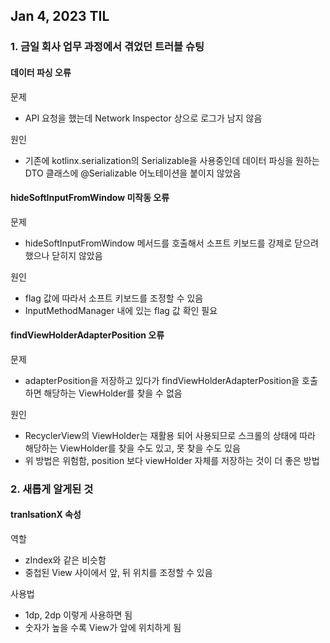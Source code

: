 ## Jan 4, 2023 TIL

### 1. 금일 회사 업무 과정에서 겪었던 트러블 슈팅

#### 데이터 파싱 오류
문제
- API 요청을 했는데 Network Inspector 상으로 로그가 남지 않음

원인
- 기존에 kotlinx.serialization의 Serializable을 사용중인데 데이터 파싱을 원하는 DTO 클래스에 @Serializable 어노테이션을 붙이지 않았음

#### hideSoftInputFromWindow 미작동 오류
문제
- hideSoftInputFromWindow 메서드를 호출해서 소프트 키보드를 강제로 닫으려 했으나 닫히지 않았음

원인
- flag 값에 따라서 소프트 키보드를 조정할 수 있음
- InputMethodManager 내에 있는 flag 값 확인 필요

#### findViewHolderAdapterPosition 오류
문제
- adapterPosition을 저장하고 있다가 findViewHolderAdapterPosition을 호출하면 해당하는 ViewHolder를 찾을 수 없음

원인
- RecyclerView의 ViewHolder는 재활용 되어 사용되므로 스크롤의 상태에 따라 해당하는 ViewHolder를 찾을 수도 있고, 못 찾을 수도 있음
- 위 방법은 위험함, position 보다 viewHolder 자체를 저장하는 것이 더 좋은 방법

### 2. 새롭게 알게된 것

#### tranlsationX 속성
역할
- zIndex와 같은 비슷함
- 중첩된 View 사이에서 앞, 뒤 위치를 조정할 수 있음

사용법
- 1dp, 2dp 이렇게 사용하면 됨
- 숫자가 높을 수록 View가 앞에 위치하게 됨